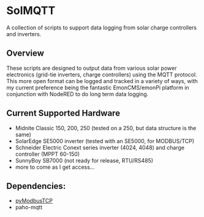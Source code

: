 # SolMQTT
A collection of scripts to support data logging from solar charge controllers and inverters.
## Overview
These scripts are designed to output data from various solar power electronics (grid-tie inverters, charge controllers) using the MQTT protocol. This more open format can be logged and tracked in a variety of ways, with my current preference being the fantastic EmonCMS/emonPi platform in conjunction with NodeRED to do long term data logging.

## Current Supported Hardware
* Midnite Classic 150, 200, 250 (tested on a 250, but data structure is the same)
* SolarEdge SE5000 inverter (tested with an SE5000, for MODBUS/TCP)
* Schneider Electric Conext series inverter (4024, 4048) and charge controller (MPPT 60-150)
* SunnyBoy SB7000 (not ready for release, RTU/RS485)
* more to come as I get access...

## Dependencies:
* [pyModbusTCP](https://github.com/sourceperl/pyModbusTCP)
* paho-mqtt
